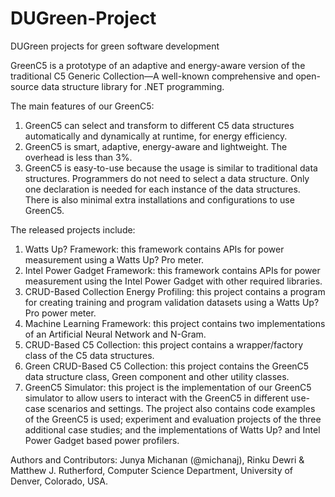 # DUGreen-Project
DUGreen projects for green software development

GreenC5 is a prototype of an adaptive and energy-aware version of the traditional C5 Generic Collection—A well-known comprehensive and open-source data structure library for .NET programming.

The main features of our GreenC5:

1. GreenC5 can select and transform to different C5 data structures automatically and dynamically at runtime, for energy efficiency.
2. GreenC5 is smart, adaptive, energy-aware and lightweight. The overhead is less than 3%.
3. GreenC5 is easy-to-use because the usage is similar to traditional data structures. Programmers do not need to select a data structure. Only one declaration is needed for each instance of the data structures. There is also minimal extra installations and configurations to use GreenC5.

The released projects include:

1. Watts Up? Framework: this framework contains APIs for power measurement using a Watts Up? Pro meter.
2. Intel Power Gadget Framework: this framework contains APIs for power measurement using the Intel Power Gadget with other required libraries.
3. CRUD-Based Collection Energy Profiling: this project contains a program for creating training and program validation datasets using a Watts Up? Pro power meter.
4. Machine Learning Framework: this project contains two implementations of an Artificial Neural Network and N-Gram.
5. CRUD-Based C5 Collection: this project contains a wrapper/factory class of the C5 data structures.
6. Green CRUD-Based C5 Collection: this project contains the GreenC5 data structure class, Green component and other utility classes.
7. GreenC5 Simulator: this project is the implementation of our GreenC5 simulator to allow users to interact with the GreenC5 in different use-case scenarios and settings. The project also contains code examples of the GreenC5 is used; experiment and evaluation projects of the three additional case studies; and the implementations of Watts Up? and Intel Power Gadget based power profilers.

Authors and Contributors:
Junya Michanan (@michanaj), Rinku Dewri & Matthew J. Rutherford, Computer Science Department, University of Denver, Colorado, USA.
